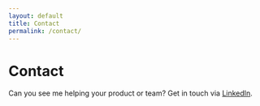 ```yaml
---
layout: default
title: Contact
permalink: /contact/
---
```


# Contact

Can you see me helping your product or team?
Get in touch via [LinkedIn](https://www.linkedin.com/in/charlieaitkin/).

